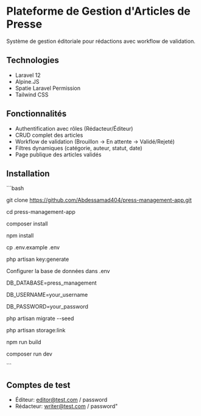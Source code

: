 # Plateforme de Gestion d'Articles de Presse

Système de gestion éditoriale pour rédactions avec workflow de validation.

## Technologies
- Laravel 12
- Alpine.JS
- Spatie Laravel Permission
- Tailwind CSS

## Fonctionnalités
- Authentification avec rôles (Rédacteur/Éditeur)
- CRUD complet des articles
- Workflow de validation (Brouillon → En attente → Validé/Rejeté)
- Filtres dynamiques (catégorie, auteur, statut, date)
- Page publique des articles validés

## Installation
\`\`\`bash

git clone https://github.com/Abdessamad404/press-management-app.git

cd press-management-app

composer install

npm install

cp .env.example .env

php artisan key:generate


Configurer la base de données dans .env

DB_DATABASE=press_management

DB_USERNAME=your_username

DB_PASSWORD=your_password



php artisan migrate --seed

php artisan storage:link

npm run build

composer run dev

\`\`\`

## Comptes de test
- Éditeur: editor@test.com / password
- Rédacteur: writer@test.com / password"
